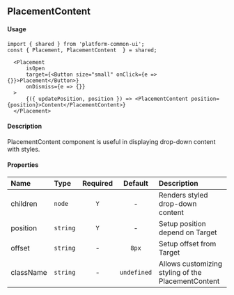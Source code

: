 ## PlacementContent
#### Usage
```JSX
import { shared } from 'platform-common-ui';
const { Placement, PlacementContent  } = shared;
```
```JSX
  <Placement
      isOpen
      target={<Button size="small" onClick={e => {}}>Placement</Button>}
      onDismiss={e => {}}
  >
      {({ updatePosition, position }) => <PlacementContent position={position}>Content</PlacementContent>}
  </Placement>
```

#### Description
PlacementContent component is useful in displaying drop-down content with styles.

#### Properties
Name                | Type               | Required | Default        | Description
:---------          | :----------------- | :------: | :-----:        | :-----------
children            | `node`             | `Y`      | -              | Renders styled drop-down content
position            | `string`           | `Y`      | -              | Setup position depend on Target
offset              | `string`           | -        | `8px`          | Setup offset from Target 
className           | `string`           | -        | `undefined`    | Allows customizing styling of the PlacementContent
